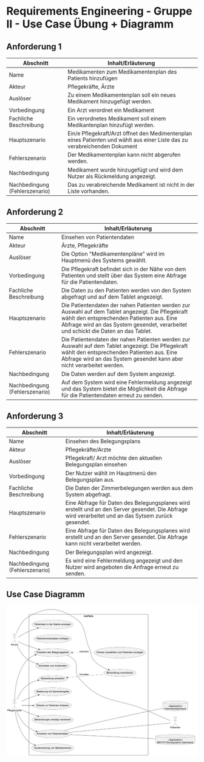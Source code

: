 # Requirements Engineering - Gruppe II - Use Case Übung + Diagramm

## Anforderung 1

| Abschnitt | Inhalt/Erläuterung |
| --- | --- |
| Name | Medikamenten zum Medikamentenplan des Patients hinzufügen |
| Akteur  | Pflegekräfte, Ärzte |
| Auslöser | Zu einem Medikamentenplan soll ein neues Medikament hinzugefügt werden. |
| Vorbedingung | Ein Arzt verordnet ein Medikament  |
| Fachliche Beschreibung | Ein verordnetes Medikament soll einem Medikantenplan hinzufügt werden. |
| Hauptszenario | Ein/e Pflegekraft/Arzt öffnet den Medimentenplan eines Patienten und wählt aus einer Liste das zu verabreichenden Dokument |
| Fehlerszenario | Der Medikamentenplan kann nicht abgerufen werden. | 
| Nachbedingung | Medikament wurde hinzugefügt und wird dem Nutzer als Rückmeldung angezeigt. |
| Nachbedingung (Fehlerszenario) | Das zu verabreichende Medikament ist nicht in der Liste vorhanden. |

## Anforderung 2

| Abschnitt | Inhalt/Erläuterung |
| --- | --- |
| Name | Einsehen von Patientendaten |
| Akteur  | Ärzte, Pflegekräfte |
| Auslöser | Die Option "Medikamentenpläne" wird im Hauptmenü des Systems gewählt. |
| Vorbedingung | Die Pflegekraft befindet sich in der Nähe von dem Patienten und stellt über das System eine Abfrage für die Patientendaten. |
| Fachliche Beschreibung | Die Daten zu den Patienten werden von den System abgefragt und auf dem Tablet angezeigt. |
| Hauptszenario | Die Patientendaten der nahen Patienten werden zur Auswahl auf dem Tablet angezeigt. Die Pflegekraft wählt den entsprechenden Patienten aus. Eine Abfrage wird an das System gesendet, verarbeitet und schickt die Daten an das Tablet. |
 | Fehlerszenario | Die Patientendaten der nahen Patienten werden zur Auswahl auf dem Tablet angezeigt. Die Pflegekraft wählt den entsprechenden Patienten aus. Eine Abfrage wird an das System gesendet kann aber nicht verarbeitet werden. |
| Nachbedingung | Die Daten werden auf dem System angezeigt. |
| Nachbedingung (Fehlerszenario) | Auf dem System wird eine Fehlermeldung angezeigt und das System bietet die Möglichkeit die Abfrage für die Patientendaten erneut zu senden.|

## Anforderung 3

| Abschnitt | Inhalt/Erläuterung |
| --- | --- |
| Name | Einsehen des Belegungsplans |
| Akteur  | Pflegekräfte/Arzte |
| Auslöser | Pflegekraft/ Arzt möchte den aktuellen Belegungsplan einsehen  |
| Vorbedingung | Der Nutzer wählt im Hauptmenü den Belegungsplan aus. |
| Fachliche Beschreibung | Die Daten der Zimmerbelegungen werden aus dem System abgefragt. |
| Hauptszenario | Eine Abfrage für Daten des Belegungsplanes wird erstellt und an den Server gesendet. Die Abfrage wird verarbeitet und an das Sytsem zurück gesendet. |
| Fehlerszenario | Eine Abfrage für Daten des Belegungsplanes wird erstellt und an den Server gesendet. Die Abfrage kann nicht verarbeitet werden. |
| Nachbedingung | Der Belegungsplan wird angezeigt. |
| Nachbedingung (Fehlerszenario) | Es wird eine Fehlermeldung angezeigt und den Nutzer wird angeboten die Anfrage erneut zu senden. |

## Use Case Diagramm

![Alt text of the image](https://github.com/jonathan-hildebrandt/R-misch_Zwei/blob/main/image.png)
